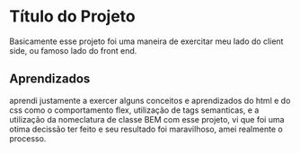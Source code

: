 
# Título do Projeto

Basicamente esse projeto foi uma maneira de exercitar meu lado do client side, ou famoso lado do front end.





## Aprendizados

aprendi justamente a exercer alguns conceitos e aprendizados do html e do css como o comportamento flex, utilização de tags semanticas, e a utilização da nomeclatura de classe BEM com esse projeto, vi que foi uma otima decissão ter feito e seu resultado foi maravilhoso, amei realmente o processo.

